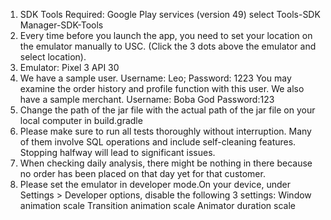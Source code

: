 1. SDK Tools Required: Google Play services (version 49) select Tools-SDK Manager-SDK-Tools
2. Every time before you launch the app, you need to set your location on the emulator manually to USC. (Click the 3 dots above the emulator and select location).
3. Emulator: Pixel 3 API 30
4. We have a sample user. Username: Leo; Password: 1223 You may examine the order history and profile function with this user. 
We also have a sample merchant. Username: Boba God  Password:123
5. Change the path of the jar file with the actual path of the jar file on your local computer in build.gradle
6. Please make sure to run all tests thoroughly without interruption. Many of them involve SQL operations and include self-cleaning features. Stopping halfway will lead to significant issues. 
7. When checking daily analysis, there might be nothing in there because no order has been placed on that day yet for that customer. 
8. Please set the emulator in developer mode.On your device, under Settings > Developer options, disable the following 3 settings: Window animation scale Transition animation scale Animator duration scale